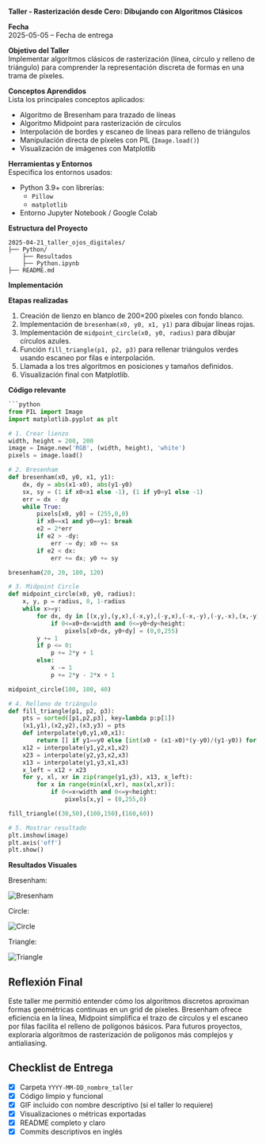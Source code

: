 **Taller - Rasterización desde Cero: Dibujando con Algoritmos Clásicos**

**Fecha**  
2025-05-05 – Fecha de entrega

**Objetivo del Taller**  
Implementar algoritmos clásicos de rasterización (línea, círculo y relleno de triángulo) para comprender la representación discreta de formas en una trama de píxeles.

**Conceptos Aprendidos**  
Lista los principales conceptos aplicados:

- Algoritmo de Bresenham para trazado de líneas  
- Algoritmo Midpoint para rasterización de círculos  
- Interpolación de bordes y escaneo de líneas para relleno de triángulos  
- Manipulación directa de píxeles con PIL (`Image.load()`)  
- Visualización de imágenes con Matplotlib  


**Herramientas y Entornos**  
Especifica los entornos usados:

- Python 3.9+ con librerías:  
  - `Pillow`  
  - `matplotlib`  
- Entorno Jupyter Notebook / Google Colab

**Estructura del Proyecto**
```
2025-04-21_taller_ojos_digitales/
├── Python/
    ├── Resultados                                      
    ├── Python.ipynb
├── README.md
```
**Implementación**  

**Etapas realizadas**

1. Creación de lienzo en blanco de 200×200 píxeles con fondo blanco.  
2. Implementación de `bresenham(x0, y0, x1, y1)` para dibujar líneas rojas.  
3. Implementación de `midpoint_circle(x0, y0, radius)` para dibujar círculos azules.  
4. Función `fill_triangle(p1, p2, p3)` para rellenar triángulos verdes usando escaneo por filas e interpolación.  
5. Llamada a los tres algoritmos en posiciones y tamaños definidos.  
6. Visualización final con Matplotlib.


**Código relevante**
```python
```python
from PIL import Image
import matplotlib.pyplot as plt

# 1. Crear lienzo
width, height = 200, 200
image = Image.new('RGB', (width, height), 'white')
pixels = image.load()

# 2. Bresenham
def bresenham(x0, y0, x1, y1):
    dx, dy = abs(x1-x0), abs(y1-y0)
    sx, sy = (1 if x0<x1 else -1), (1 if y0<y1 else -1)
    err = dx - dy
    while True:
        pixels[x0, y0] = (255,0,0)
        if x0==x1 and y0==y1: break
        e2 = 2*err
        if e2 > -dy:
            err -= dy; x0 += sx
        if e2 < dx:
            err += dx; y0 += sy

bresenham(20, 20, 180, 120)

# 3. Midpoint Circle
def midpoint_circle(x0, y0, radius):
    x, y, p = radius, 0, 1-radius
    while x>=y:
        for dx, dy in [(x,y),(y,x),(-x,y),(-y,x),(-x,-y),(-y,-x),(x,-y),(y,-x)]:
            if 0<=x0+dx<width and 0<=y0+dy<height:
                pixels[x0+dx, y0+dy] = (0,0,255)
        y += 1
        if p <= 0:
            p += 2*y + 1
        else:
            x -= 1
            p += 2*y - 2*x + 1

midpoint_circle(100, 100, 40)

# 4. Relleno de triángulo
def fill_triangle(p1, p2, p3):
    pts = sorted([p1,p2,p3], key=lambda p:p[1])
    (x1,y1),(x2,y2),(x3,y3) = pts
    def interpolate(y0,y1,x0,x1):
        return [] if y1==y0 else [int(x0 + (x1-x0)*(y-y0)/(y1-y0)) for y in range(y0,y1)]
    x12 = interpolate(y1,y2,x1,x2)
    x23 = interpolate(y2,y3,x2,x3)
    x13 = interpolate(y1,y3,x1,x3)
    x_left = x12 + x23
    for y, xl, xr in zip(range(y1,y3), x13, x_left):
        for x in range(min(xl,xr), max(xl,xr)):
            if 0<=x<width and 0<=y<height:
                pixels[x,y] = (0,255,0)

fill_triangle((30,50),(100,150),(160,60))

# 5. Mostrar resultado
plt.imshow(image)
plt.axis('off')
plt.show()
```

**Resultados Visuales**

Bresenham:

![Bresenham](https://github.com/user-attachments/assets/a0a80cfa-31eb-42c9-b5dd-af196e380c34)

Circle:

![Circle](https://github.com/user-attachments/assets/553acb38-09ed-42d3-9eeb-a15acdba2a5c)

Triangle:

![Triangle](https://github.com/user-attachments/assets/36670afb-9be6-4790-8303-23c3764eb6ab)



## Reflexión Final

Este taller me permitió entender cómo los algoritmos discretos aproximan formas geométricas continuas en un grid de píxeles. Bresenham ofrece eficiencia en la línea, Midpoint simplifica el trazo de círculos y el escaneo por filas facilita el relleno de polígonos básicos. Para futuros proyectos, exploraría algoritmos de rasterización de polígonos más complejos y antialiasing.

## Checklist de Entrega

- [x] Carpeta `YYYY-MM-DD_nombre_taller`
- [x] Código limpio y funcional
- [x] GIF incluido con nombre descriptivo (si el taller lo requiere)
- [x] Visualizaciones o métricas exportadas
- [x] README completo y claro
- [x] Commits descriptivos en inglés

